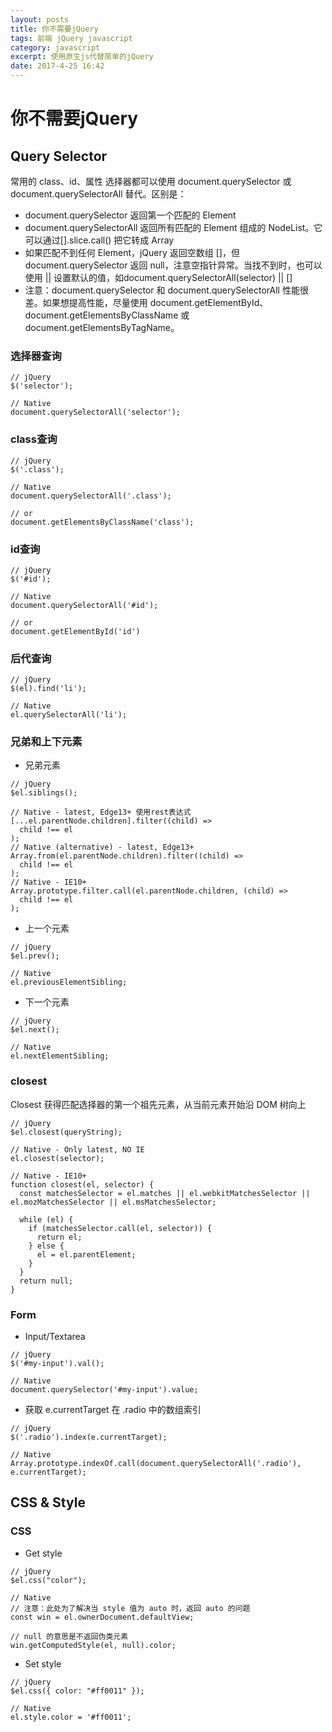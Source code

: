 ```yaml
---
layout: posts
title: 你不需要jQuery
tags: 前端 jQuery javascript
category: javascript
excerpt: 使用原生js代替简单的jQuery
date: 2017-4-25 16:42
---
```


# 你不需要jQuery

## Query Selector

常用的 class、id、属性 选择器都可以使用 document.querySelector 或 document.querySelectorAll 替代。区别是：

- document.querySelector 返回第一个匹配的 Element
- document.querySelectorAll 返回所有匹配的 Element 组成的 NodeList。它可以通过[].slice.call() 把它转成 Array
- 如果匹配不到任何 Element，jQuery 返回空数组 []，但 document.querySelector 返回 null，注意空指针异常。当找不到时，也可以使用 || 设置默认的值，如document.querySelectorAll(selector) || []
- 注意：document.querySelector 和 document.querySelectorAll 性能很差。如果想提高性能，尽量使用 document.getElementById、document.getElementsByClassName 或 document.getElementsByTagName。

### 选择器查询

```
// jQuery
$('selector');

// Native
document.querySelectorAll('selector');
```

### class查询

```
// jQuery
$('.class');

// Native
document.querySelectorAll('.class');

// or
document.getElementsByClassName('class');
```

### id查询

```
// jQuery
$('#id');

// Native
document.querySelectorAll('#id');

// or
document.getElementById('id')
```

### 后代查询

```
// jQuery
$(el).find('li');

// Native
el.querySelectorAll('li');
```

### 兄弟和上下元素

- 兄弟元素

```
// jQuery
$el.siblings();

// Native - latest, Edge13+ 使用rest表达式
[...el.parentNode.children].filter((child) =>
  child !== el
);
// Native (alternative) - latest, Edge13+
Array.from(el.parentNode.children).filter((child) =>
  child !== el
);
// Native - IE10+
Array.prototype.filter.call(el.parentNode.children, (child) =>
  child !== el
);
```

- 上一个元素

```
// jQuery
$el.prev();

// Native
el.previousElementSibling;
```

- 下一个元素

```
// jQuery
$el.next();

// Native
el.nextElementSibling;
```

### closest

Closest 获得匹配选择器的第一个祖先元素，从当前元素开始沿 DOM 树向上

```
// jQuery
$el.closest(queryString);

// Native - Only latest, NO IE
el.closest(selector);

// Native - IE10+
function closest(el, selector) {
  const matchesSelector = el.matches || el.webkitMatchesSelector || el.mozMatchesSelector || el.msMatchesSelector;

  while (el) {
    if (matchesSelector.call(el, selector)) {
      return el;
    } else {
      el = el.parentElement;
    }
  }
  return null;
}
```

### Form

- Input/Textarea

```
// jQuery
$('#my-input').val();

// Native
document.querySelector('#my-input').value;
```

- 获取 e.currentTarget 在 .radio 中的数组索引

```
// jQuery
$('.radio').index(e.currentTarget);

// Native
Array.prototype.indexOf.call(document.querySelectorAll('.radio'), e.currentTarget);
```

## CSS & Style

### CSS

- Get style

```
// jQuery
$el.css("color");

// Native
// 注意：此处为了解决当 style 值为 auto 时，返回 auto 的问题
const win = el.ownerDocument.defaultView;

// null 的意思是不返回伪类元素
win.getComputedStyle(el, null).color;
```

- Set style
```
// jQuery
$el.css({ color: "#ff0011" });

// Native
el.style.color = '#ff0011';
```